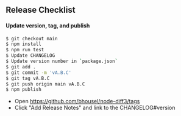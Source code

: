 ## Release Checklist

#### Update version, tag, and publish
```bash
$ git checkout main
$ npm install
$ npm run test
$ Update CHANGELOG
$ Update version number in `package.json`
$ git add .
$ git commit -m 'vA.B.C'
$ git tag vA.B.C
$ git push origin main vA.B.C
$ npm publish

```
* Open https://github.com/bhousel/node-diff3/tags
* Click "Add Release Notes" and link to the CHANGELOG#version
